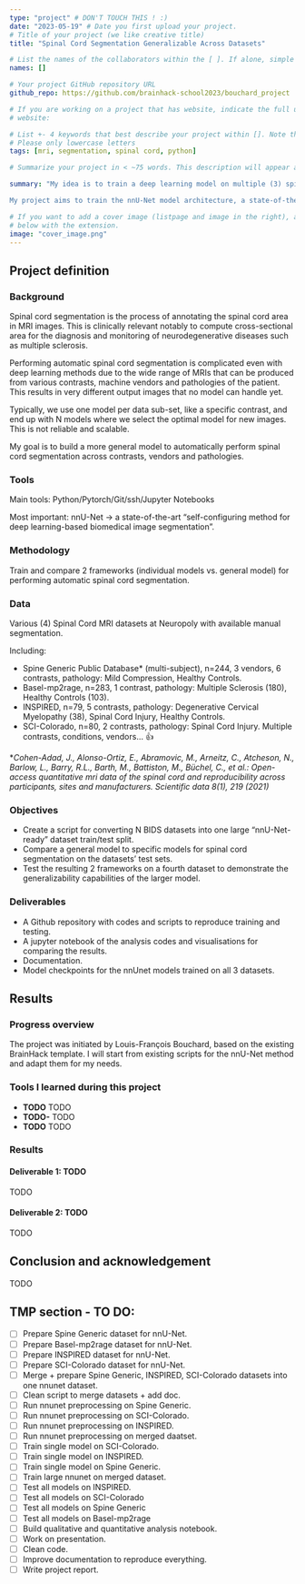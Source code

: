 ```yaml
---
type: "project" # DON'T TOUCH THIS ! :)
date: "2023-05-19" # Date you first upload your project.
# Title of your project (we like creative title)
title: "Spinal Cord Segmentation Generalizable Across Datasets"

# List the names of the collaborators within the [ ]. If alone, simple put your name within []
names: []

# Your project GitHub repository URL
github_repo: https://github.com/brainhack-school2023/bouchard_project

# If you are working on a project that has website, indicate the full url including "https://" below or leave it empty.
# website:

# List +- 4 keywords that best describe your project within []. Note that the project summary also involves a number of key words. Those are listed on top of the [github repository](https://github.com/PSY6983-2021/project_template), click `manage topics`.
# Please only lowercase letters
tags: [mri, segmentation, spinal cord, python]

# Summarize your project in < ~75 words. This description will appear at the top of your page and on the list page with other projects..

summary: "My idea is to train a deep learning model on multiple (3) spinal cord segmentation datasets to improve generalizability to new contrasts, vendors, pathologies, ...

My project aims to train the nnU-Net model architecture, a state-of-the-art deep learning architecture for biomedical segmentation, on three aggregated datasets and compare its generalizability capabilities with specific models trained on each dataset. I will conclude by comparing the two approaches on a fourth dataset outside of the training domain."

# If you want to add a cover image (listpage and image in the right), add it to your directory and indicate the name
# below with the extension.
image: "cover_image.png"
---
```

<!-- This is an html comment and this won't appear in the rendered page. You are now editing the "content" area, the core of your description. Everything that you can do in markdown is allowed below. We added a couple of comments to guide your through documenting your progress. -->

## Project definition

### Background

Spinal cord segmentation is the process of annotating the spinal cord area in MRI images. This is clinically relevant notably to compute cross-sectional area for the diagnosis and monitoring of neurodegenerative diseases such as multiple sclerosis.

Performing automatic spinal cord segmentation is complicated even with deep learning methods due to the wide range of MRIs that can be produced from various contrasts, machine vendors and pathologies of the patient. This results in very different output images that no model can handle yet.

Typically, we use one model per data sub-set, like a specific contrast, and end up with N models where we select the optimal model for new images. This is not reliable and scalable.

My goal is to build a more general model to automatically perform spinal cord segmentation across contrasts, vendors and pathologies.

### Tools

Main tools: Python/Pytorch/Git/ssh/Jupyter Notebooks

Most important: nnU-Net -> a state-of-the-art “self-configuring method for deep learning-based biomedical image segmentation”.

### Methodology
Train and compare 2 frameworks (individual models vs. general model) for performing automatic spinal cord segmentation.

### Data

Various (4) Spinal Cord MRI datasets at Neuropoly with available manual segmentation.

Including:

* Spine Generic Public Database* (multi-subject), n=244, 3 vendors, 6 contrasts, pathology: Mild Compression, Healthy Controls.
* Basel-mp2rage, n=283, 1 contrast, pathology: Multiple Sclerosis (180), Healthy Controls (103).
* INSPIRED, n=79, 5 contrasts, pathology: Degenerative Cervical Myelopathy (38), Spinal Cord Injury, Healthy Controls.
* SCI-Colorado, n=80, 2 contrasts, pathology: Spinal Cord Injury.
Multiple contrasts, conditions, vendors… 👍

**Cohen-Adad, J., Alonso-Ortiz, E., Abramovic, M., Arneitz, C., Atcheson, N., Barlow, L., Barry, R.L., Barth, M., Battiston, M., Büchel, C., et al.: Open-access quantitative mri data of the spinal cord and reproducibility across participants, sites and manufacturers. Scientific data 8(1), 219 (2021)*

### Objectives

* Create a script for converting N BIDS datasets into one large “nnU-Net-ready” dataset train/test split.
* Compare a general model to specific models for spinal cord segmentation on the datasets’ test sets.
* Test the resulting 2 frameworks on a fourth dataset to demonstrate the generalizability capabilities of the larger model.

### Deliverables

* A Github repository with codes and scripts to reproduce training and testing.
* A jupyter notebook of the analysis codes and visualisations for comparing the results.
* Documentation.
* Model checkpoints for the nnUnet models trained on all 3 datasets.

## Results

### Progress overview

The project was initiated by Louis-François Bouchard, based on the existing BrainHack template. I will start from existing scripts for the nnU-Net method and adapt them for my needs.

### Tools I learned during this project

 * **TODO** TODO
 * **TODO-** TODO
 * **TODO** TODO

### Results

#### Deliverable 1: TODO

TODO

#### Deliverable 2: TODO

TODO

## Conclusion and acknowledgement

TODO

## TMP section - TO DO:

- [ ] Prepare Spine Generic dataset for nnU-Net.
- [ ] Prepare Basel-mp2rage dataset for nnU-Net.
- [ ] Prepare INSPIRED dataset for nnU-Net.
- [ ] Prepare SCI-Colorado dataset for nnU-Net.
- [ ] Merge + prepare Spine Generic, INSPIRED, SCI-Colorado datasets into one nnunet dataset.
- [ ] Clean script to merge datasets + add doc.
- [ ] Run nnunet preprocessing on Spine Generic.
- [ ] Run nnunet preprocessing on SCI-Colorado.
- [ ] Run nnunet preprocessing on INSPIRED.
- [ ] Run nnunet preprocessing on merged daatset.
- [ ] Train single model on SCI-Colorado.
- [ ] Train single model on INSPIRED.
- [ ] Train single model on Spine Generic.
- [ ] Train large nnunet on merged dataset.
- [ ] Test all models on INSPIRED.
- [ ] Test all models on SCI-Colorado
- [ ] Test all models on Spine Generic
- [ ] Test all models on Basel-mp2rage
- [ ] Build qualitative and quantitative analysis notebook.
- [ ] Work on presentation.
- [ ] Clean code.
- [ ] Improve documentation to reproduce everything.
- [ ] Write project report.